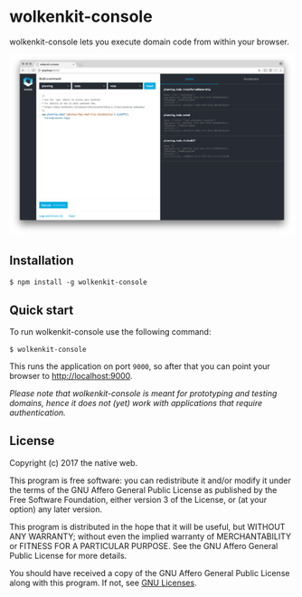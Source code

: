 # wolkenkit-console

wolkenkit-console lets you execute domain code from within your browser.

![wolkenkit-console](https://github.com/thenativeweb/wolkenkit-console/raw/master/images/screenshot.png "wolkenkit-console")

## Installation

```shell
$ npm install -g wolkenkit-console
```

## Quick start

To run wolkenkit-console use the following command:

```shell
$ wolkenkit-console
```

This runs the application on port `9000`, so after that you can point your browser to <http://localhost:9000>.

_Please note that wolkenkit-console is meant for prototyping and testing domains, hence it does not (yet) work with applications that require authentication._

## License

Copyright (c) 2017 the native web.

This program is free software: you can redistribute it and/or modify it under the terms of the GNU Affero General Public License as published by the Free Software Foundation, either version 3 of the License, or (at your option) any later version.

This program is distributed in the hope that it will be useful, but WITHOUT ANY WARRANTY; without even the implied warranty of MERCHANTABILITY or FITNESS FOR A PARTICULAR PURPOSE. See the GNU Affero General Public License for more details.

You should have received a copy of the GNU Affero General Public License along with this program. If not, see [GNU Licenses](http://www.gnu.org/licenses/).

